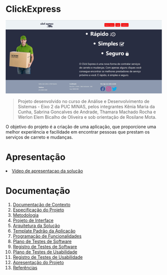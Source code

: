 # ClickExpress


![Homepage ClickExpress](docs/img/ClickEspress.JPG)
 
>Projeto desenvolvido no curso de Análise e Desenvolvimento de Sistemas - Eixo 2 da PUC MINAS, pelos integrantes Kênia Maria da Cunha, Sabrina Goncalves de Andrade, Thamara Machado Rocha e Werlon Elem Bicalho de Oliveira e sob orientação de Rosilane Mota.

O objetivo do projeto é a criação de uma aplicação, que proporcione uma melhor experiência e facilidade em encontrar pessoas que prestam os serviços de carreto e mudanças. 


# Apresentação

<li><a href="presentation/README.md"> Vídeo de apresentaçao da solução</a></li>

# Documentação

<ol>
<li><a href="docs/01-Documentação de Contexto.md"> Documentação de Contexto</a></li>
<li><a href="docs/02-Especificação do Projeto.md"> Especificação do Projeto</a></li>
<li><a href="docs/03-Metodologia.md"> Metodologia</a></li>
<li><a href="docs/04-Projeto de Interface.md"> Projeto de Interface</a></li>
<li><a href="docs/05-Arquitetura da Solução.md"> Arquitetura da Solução</a></li>
<li><a href="docs/06-Template Padrão da Aplicação.md"> Template Padrão da Aplicação</a></li>
<li><a href="docs/07-Programação de Funcionalidades.md"> Programação de Funcionalidades</a></li>
<li><a href="docs/08-Plano de Testes de Software.md"> Plano de Testes de Software</a></li>
<li><a href="docs/09-Registro de Testes de Software.md"> Registro de Testes de Software</a></li>
<li><a href="docs/10-Plano de Testes de Usabilidade.md"> Plano de Testes de Usabilidade</a></li>
<li><a href="docs/11-Registro de Testes de Usabilidade.md"> Registro de Testes de Usabilidade</a></li>
<li><a href="docs/12-Apresentação do Projeto.md"> Apresentação do Projeto</a></li>
<li><a href="docs/13-Referências.md"> Referências</a></li>
</ol>

